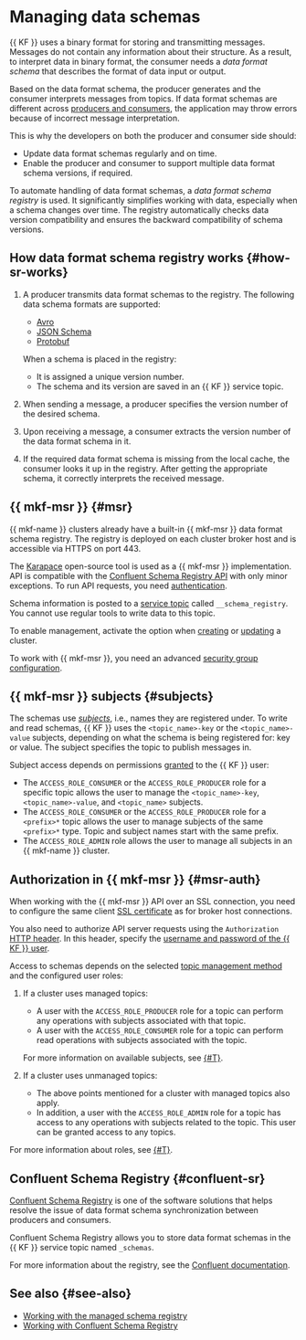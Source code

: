 # Managing data schemas

{{ KF }} uses a binary format for storing and transmitting messages. Messages do not contain any information about their structure. As a result, to interpret data in binary format, the consumer needs a _data format schema_ that describes the format of data input or output.

Based on the data format schema, the producer generates and the consumer interprets messages from topics. If data format schemas are different across [producers and consumers](../../managed-kafka/concepts/producers-consumers.md), the application may throw errors because of incorrect message interpretation.

This is why the developers on both the producer and consumer side should:

* Update data format schemas regularly and on time.
* Enable the producer and consumer to support multiple data format schema versions, if required.

To automate handling of data format schemas, a _data format schema registry_ is used. It significantly simplifies working with data, especially when a schema changes over time. The registry automatically checks data version compatibility and ensures the backward compatibility of schema versions.

## How data format schema registry works {#how-sr-works}

1. A producer transmits data format schemas to the registry. The following data schema formats are supported:

   * [Avro](https://avro.apache.org/)
   * [JSON Schema](https://json-schema.org/)
   * [Protobuf](https://protobuf.dev/)

   When a schema is placed in the registry:

   * It is assigned a unique version number.
   * The schema and its version are saved in an {{ KF }} service topic.

1. When sending a message, a producer specifies the version number of the desired schema.
1. Upon receiving a message, a consumer extracts the version number of the data format schema in it.
1. If the required data format schema is missing from the local cache, the consumer looks it up in the registry. After getting the appropriate schema, it correctly interprets the received message.

## {{ mkf-msr }} {#msr}

{{ mkf-name }} clusters already have a built-in {{ mkf-msr }} data format schema registry. The registry is deployed on each cluster broker host and is accessible via HTTPS on port 443.

The [Karapace](https://github.com/Aiven-Open/karapace) open-source tool is used as a {{ mkf-msr }} implementation. API is compatible with the [Confluent Schema Registry API](https://docs.confluent.io/platform/current/schema-registry/develop/api.html) with only minor exceptions. To run API requests, you need [authentication](#msr-auth).

Schema information is posted to a [service topic](./topics.md#service-topics) called `__schema_registry`. You cannot use regular tools to write data to this topic.

To enable management, activate the option when [creating](../operations/cluster-create.md) or [updating](../operations/cluster-update.md#change-additional-settings) a cluster.


To work with {{ mkf-msr }}, you need an advanced [security group configuration](../operations/connect.md#configuring-security-groups).


## {{ mkf-msr }} subjects {#subjects}

The schemas use _[subjects](https://docs.confluent.io/platform/current/schema-registry/develop/api.html#subjects)_, i.e., names they are registered under. To write and read schemas, {{ KF }} uses the `<topic_name>-key` or the `<topic_name>-value` subjects, depending on what the schema is being registered for: key or value. The subject specifies the topic to publish messages in.

Subject access depends on permissions [granted](../operations/cluster-accounts.md#grant-permission) to the {{ KF }} user:

* The `ACCESS_ROLE_CONSUMER` or the `ACCESS_ROLE_PRODUCER` role for a specific topic allows the user to manage the `<topic_name>-key`, `<topic_name>-value`, and `<topic_name>` subjects.
* The `ACCESS_ROLE_CONSUMER` or the `ACCESS_ROLE_PRODUCER` role for a `<prefix>*` topic allows the user to manage subjects of the same `<prefix>*` type. Topic and subject names start with the same prefix.
* The `ACCESS_ROLE_ADMIN` role allows the user to manage all subjects in an {{ mkf-name }} cluster.

## Authorization in {{ mkf-msr }} {#msr-auth}

When working with the {{ mkf-msr }} API over an SSL connection, you need to configure the same client [SSL certificate](../operations/connect#get-ssl-cert) as for broker host connections.

You also need to authorize API server requests using the `Authorization` [HTTP header](https://en.wikipedia.org/wiki/Basic_access_authentication). In this header, specify the [username and password of the {{ KF }} user](../operations/cluster-accounts#create-user).

Access to schemas depends on the selected [topic management method](./topics.md#management) and the configured user roles:

1. If a cluster uses managed topics:

   * A user with the `ACCESS_ROLE_PRODUCER` role for a topic can perform any operations with subjects associated with that topic.
   * A user with the `ACCESS_ROLE_CONSUMER` role for a topic can perform read operations with subjects associated with the topic.

   For more information on available subjects, see [{#T}](#subjects).

1. If a cluster uses unmanaged topics:

   * The above points mentioned for a cluster with managed topics also apply.
   * In addition, a user with the `ACCESS_ROLE_ADMIN` role for a topic has access to any operations with subjects related to the topic. This user can be granted access to any topics.

For more information about roles, see [{#T}](../operations/cluster-accounts.md).

## Confluent Schema Registry {#confluent-sr}

[Confluent Schema Registry](https://docs.confluent.io/platform/current/schema-registry/index.html) is one of the software solutions that helps resolve the issue of data format schema synchronization between producers and consumers.

Confluent Schema Registry allows you to store data format schemas in the {{ KF }} service topic named `_schemas`.

For more information about the registry, see the [Confluent documentation](https://docs.confluent.io/platform/current/schema-registry/index.html).

## See also {#see-also}

* [Working with the managed schema registry](../tutorials/managed-schema-registry.md)
* [Working with Confluent Schema Registry](../tutorials/confluent-schema-registry.md)
